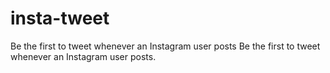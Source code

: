 # insta-tweet
 Be the first to tweet whenever an Instagram user posts
 Be the first to tweet whenever an Instagram user posts.
